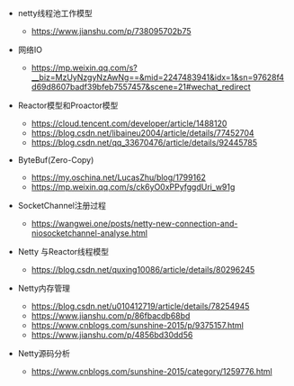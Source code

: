 - netty线程池工作模型
  -  https://www.jianshu.com/p/738095702b75
- 网络IO
  - https://mp.weixin.qq.com/s?__biz=MzUyNzgyNzAwNg==&mid=2247483941&idx=1&sn=97628f4d69d8607badf39bfeb7557457&scene=21#wechat_redirect
- Reactor模型和Proactor模型
  -  https://cloud.tencent.com/developer/article/1488120
  - https://blog.csdn.net/libaineu2004/article/details/77452704
  - https://blog.csdn.net/qq_33670476/article/details/92445785
- ByteBuf(Zero-Copy)
  -  https://my.oschina.net/LucasZhu/blog/1799162
  - https://mp.weixin.qq.com/s/ck6yO0xPPyfggdUri_w91g
- SocketChannel注册过程
  -  https://wangwei.one/posts/netty-new-connection-and-niosocketchannel-analyse.html 

- Netty 与Reactor线程模型
  -  https://blog.csdn.net/quxing10086/article/details/80296245 

- Netty内存管理
  - https://blog.csdn.net/u010412719/article/details/78254945
  - https://www.jianshu.com/p/86fbacdb68bd
  - https://www.cnblogs.com/sunshine-2015/p/9375157.html
  - https://www.jianshu.com/p/4856bd30dd56
- Netty源码分析
  - https://www.cnblogs.com/sunshine-2015/category/1259776.html

